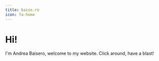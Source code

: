 ```yaml
---
title: baise.ro
icon: fa-home
---
```


# Hi!

I'm Andrea Baisero, welcome to my website.  Click around, have a blast!
